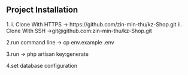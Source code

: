 

## Project Installation

<p>1.   i. Clone With HTTPS -> https://github.com/zin-min-thu/kz-Shop.git
        ii. Clone With SSH ->git@github.com:zin-min-thu/kz-Shop.git
</p>
<p>2.run command line -> cp env.example .env</p>
<p>3.run -> php artisan key:generate</p>
<p>4.set database configuration</p>

